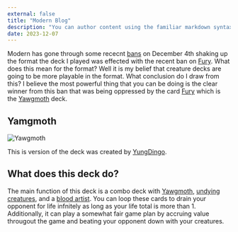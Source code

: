 ```yaml
---
external: false
title: "Modern Blog"
description: "You can author content using the familiar markdown syntax you already know. All basic markdown syntax is supported."
date: 2023-12-07
---
```


Modern has gone through some rececnt [bans](https://magic.wizards.com/en/news/announcements/december-4-2023-banned-and-restricted-announcement) on December 4th shaking up the format the deck I played was effected with the recent ban on [Fury](https://scryfall.com/card/mh2/126/fury). What does this mean for the format? Well it is my belief that creature decks are going to be more playable in the format. What conclusion do I draw from this? I believe the most powerful thing that you can be doing is the clear winner from this ban that was being oppressed by the card [Fury](https://scryfall.com/card/mh2/126/fury) which is the [Yawgmoth](https://scryfall.com/card/mh1/116/yawgmoth-thran-physician) deck.

## Yamgmoth

![Yawgmoth](https://i.imgur.com/9BGLva6.jpg)

This is version of the deck was created by [YungDingo](https://twitter.com/YungDingoMTG).

## What does this deck do?

The main function of this deck is a combo deck with [Yawgmoth](https://scryfall.com/card/mh1/116/yawgmoth-thran-physician), [undying creatures](https://scryfall.com/card/dka/134/young-wolf), and a [blood artist](https://scryfall.com/card/sld/42/blood-artist). You can loop these cards to drain your opponent for life infnitely as long as your life total is more than 1. Additionally, it can play a somewhat fair game plan by accruing value througout the game and beating your opponent down with your creatures.